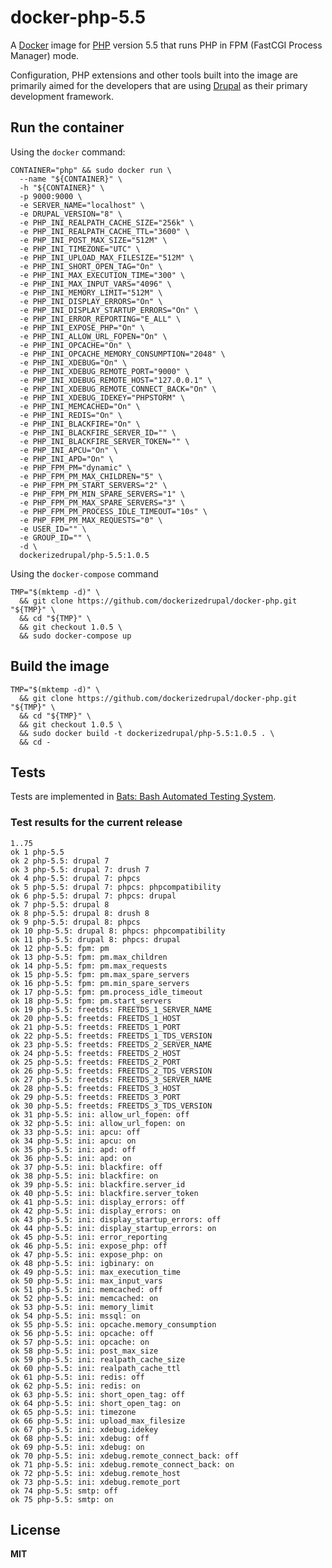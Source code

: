 # docker-php-5.5

A [Docker](https://docker.com/) image for [PHP](http://php.net/) version 5.5 that runs PHP in FPM (FastCGI Process Manager) mode.

Configuration, PHP extensions and other tools built into the image are primarily aimed for the developers that are using [Drupal](https://www.drupal.org/) as their primary development framework.

## Run the container

Using the `docker` command:

    CONTAINER="php" && sudo docker run \
      --name "${CONTAINER}" \
      -h "${CONTAINER}" \
      -p 9000:9000 \
      -e SERVER_NAME="localhost" \
      -e DRUPAL_VERSION="8" \
      -e PHP_INI_REALPATH_CACHE_SIZE="256k" \
      -e PHP_INI_REALPATH_CACHE_TTL="3600" \
      -e PHP_INI_POST_MAX_SIZE="512M" \
      -e PHP_INI_TIMEZONE="UTC" \
      -e PHP_INI_UPLOAD_MAX_FILESIZE="512M" \
      -e PHP_INI_SHORT_OPEN_TAG="On" \
      -e PHP_INI_MAX_EXECUTION_TIME="300" \
      -e PHP_INI_MAX_INPUT_VARS="4096" \
      -e PHP_INI_MEMORY_LIMIT="512M" \
      -e PHP_INI_DISPLAY_ERRORS="On" \
      -e PHP_INI_DISPLAY_STARTUP_ERRORS="On" \
      -e PHP_INI_ERROR_REPORTING="E_ALL" \
      -e PHP_INI_EXPOSE_PHP="On" \
      -e PHP_INI_ALLOW_URL_FOPEN="On" \
      -e PHP_INI_OPCACHE="On" \
      -e PHP_INI_OPCACHE_MEMORY_CONSUMPTION="2048" \
      -e PHP_INI_XDEBUG="On" \
      -e PHP_INI_XDEBUG_REMOTE_PORT="9000" \
      -e PHP_INI_XDEBUG_REMOTE_HOST="127.0.0.1" \
      -e PHP_INI_XDEBUG_REMOTE_CONNECT_BACK="On" \
      -e PHP_INI_XDEBUG_IDEKEY="PHPSTORM" \
      -e PHP_INI_MEMCACHED="On" \
      -e PHP_INI_REDIS="On" \
      -e PHP_INI_BLACKFIRE="On" \
      -e PHP_INI_BLACKFIRE_SERVER_ID="" \
      -e PHP_INI_BLACKFIRE_SERVER_TOKEN="" \
      -e PHP_INI_APCU="On" \
      -e PHP_INI_APD="On" \
      -e PHP_FPM_PM="dynamic" \
      -e PHP_FPM_PM_MAX_CHILDREN="5" \
      -e PHP_FPM_PM_START_SERVERS="2" \
      -e PHP_FPM_PM_MIN_SPARE_SERVERS="1" \
      -e PHP_FPM_PM_MAX_SPARE_SERVERS="3" \
      -e PHP_FPM_PM_PROCESS_IDLE_TIMEOUT="10s" \
      -e PHP_FPM_PM_MAX_REQUESTS="0" \
      -e USER_ID="" \
      -e GROUP_ID="" \
      -d \
      dockerizedrupal/php-5.5:1.0.5

Using the `docker-compose` command

    TMP="$(mktemp -d)" \
      && git clone https://github.com/dockerizedrupal/docker-php.git "${TMP}" \
      && cd "${TMP}" \
      && git checkout 1.0.5 \
      && sudo docker-compose up

## Build the image

    TMP="$(mktemp -d)" \
      && git clone https://github.com/dockerizedrupal/docker-php.git "${TMP}" \
      && cd "${TMP}" \
      && git checkout 1.0.5 \
      && sudo docker build -t dockerizedrupal/php-5.5:1.0.5 . \
      && cd -

## Tests

Tests are implemented in [Bats: Bash Automated Testing System](https://github.com/sstephenson/bats).

### Test results for the current release

    1..75
    ok 1 php-5.5
    ok 2 php-5.5: drupal 7
    ok 3 php-5.5: drupal 7: drush 7
    ok 4 php-5.5: drupal 7: phpcs
    ok 5 php-5.5: drupal 7: phpcs: phpcompatibility
    ok 6 php-5.5: drupal 7: phpcs: drupal
    ok 7 php-5.5: drupal 8
    ok 8 php-5.5: drupal 8: drush 8
    ok 9 php-5.5: drupal 8: phpcs
    ok 10 php-5.5: drupal 8: phpcs: phpcompatibility
    ok 11 php-5.5: drupal 8: phpcs: drupal
    ok 12 php-5.5: fpm: pm
    ok 13 php-5.5: fpm: pm.max_children
    ok 14 php-5.5: fpm: pm.max_requests
    ok 15 php-5.5: fpm: pm.max_spare_servers
    ok 16 php-5.5: fpm: pm.min_spare_servers
    ok 17 php-5.5: fpm: pm.process_idle_timeout
    ok 18 php-5.5: fpm: pm.start_servers
    ok 19 php-5.5: freetds: FREETDS_1_SERVER_NAME
    ok 20 php-5.5: freetds: FREETDS_1_HOST
    ok 21 php-5.5: freetds: FREETDS_1_PORT
    ok 22 php-5.5: freetds: FREETDS_1_TDS_VERSION
    ok 23 php-5.5: freetds: FREETDS_2_SERVER_NAME
    ok 24 php-5.5: freetds: FREETDS_2_HOST
    ok 25 php-5.5: freetds: FREETDS_2_PORT
    ok 26 php-5.5: freetds: FREETDS_2_TDS_VERSION
    ok 27 php-5.5: freetds: FREETDS_3_SERVER_NAME
    ok 28 php-5.5: freetds: FREETDS_3_HOST
    ok 29 php-5.5: freetds: FREETDS_3_PORT
    ok 30 php-5.5: freetds: FREETDS_3_TDS_VERSION
    ok 31 php-5.5: ini: allow_url_fopen: off
    ok 32 php-5.5: ini: allow_url_fopen: on
    ok 33 php-5.5: ini: apcu: off
    ok 34 php-5.5: ini: apcu: on
    ok 35 php-5.5: ini: apd: off
    ok 36 php-5.5: ini: apd: on
    ok 37 php-5.5: ini: blackfire: off
    ok 38 php-5.5: ini: blackfire: on
    ok 39 php-5.5: ini: blackfire.server_id
    ok 40 php-5.5: ini: blackfire.server_token
    ok 41 php-5.5: ini: display_errors: off
    ok 42 php-5.5: ini: display_errors: on
    ok 43 php-5.5: ini: display_startup_errors: off
    ok 44 php-5.5: ini: display_startup_errors: on
    ok 45 php-5.5: ini: error_reporting
    ok 46 php-5.5: ini: expose_php: off
    ok 47 php-5.5: ini: expose_php: on
    ok 48 php-5.5: ini: igbinary: on
    ok 49 php-5.5: ini: max_execution_time
    ok 50 php-5.5: ini: max_input_vars
    ok 51 php-5.5: ini: memcached: off
    ok 52 php-5.5: ini: memcached: on
    ok 53 php-5.5: ini: memory_limit
    ok 54 php-5.5: ini: mssql: on
    ok 55 php-5.5: ini: opcache.memory_consumption
    ok 56 php-5.5: ini: opcache: off
    ok 57 php-5.5: ini: opcache: on
    ok 58 php-5.5: ini: post_max_size
    ok 59 php-5.5: ini: realpath_cache_size
    ok 60 php-5.5: ini: realpath_cache_ttl
    ok 61 php-5.5: ini: redis: off
    ok 62 php-5.5: ini: redis: on
    ok 63 php-5.5: ini: short_open_tag: off
    ok 64 php-5.5: ini: short_open_tag: on
    ok 65 php-5.5: ini: timezone
    ok 66 php-5.5: ini: upload_max_filesize
    ok 67 php-5.5: ini: xdebug.idekey
    ok 68 php-5.5: ini: xdebug: off
    ok 69 php-5.5: ini: xdebug: on
    ok 70 php-5.5: ini: xdebug.remote_connect_back: off
    ok 71 php-5.5: ini: xdebug.remote_connect_back: on
    ok 72 php-5.5: ini: xdebug.remote_host
    ok 73 php-5.5: ini: xdebug.remote_port
    ok 74 php-5.5: smtp: off
    ok 75 php-5.5: smtp: on

## License

**MIT**
